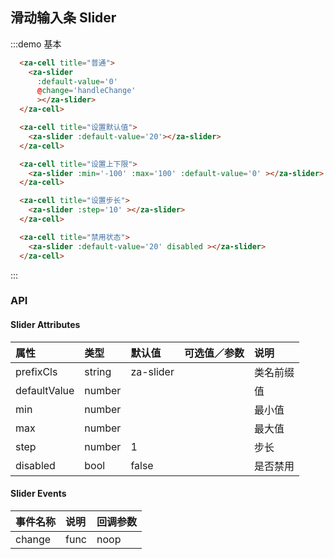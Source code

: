<script>
export default {
  data() {
    return {
    }
  },
  methods: {
    handleChange(ev,value){
      console.log(value)
    }
  },
};
</script>

## 滑动输入条 Slider

:::demo 基本
```html
  <za-cell title="普通">
    <za-slider
      :default-value='0'
      @change='handleChange'
      ></za-slider>
  </za-cell>

  <za-cell title="设置默认值">
    <za-slider :default-value='20'></za-slider>
  </za-cell>

  <za-cell title="设置上下限">
    <za-slider :min='-100' :max='100' :default-value='0' ></za-slider>
  </za-cell>

  <za-cell title="设置步长">
    <za-slider :step='10' ></za-slider>
  </za-cell>

  <za-cell title="禁用状态">
    <za-slider :default-value='20' disabled ></za-slider>
  </za-cell>
```
:::

### API

#### Slider Attributes

| 属性 | 类型 | 默认值 | 可选值／参数 | 说明 |
| :--- | :--- | :--- | :--- | :--- |
| prefixCls | string | za-slider | | 类名前缀 |
| defaultValue | number | | | 值 |
| min | number | | | 最小值 |
| max | number | | | 最大值 |
| step | number | 1 | | 步长 |
| disabled | bool | false | | 是否禁用 |


#### Slider Events
| 事件名称 | 说明 | 回调参数 |
| :--- | :--- | :--- |
| change | func | noop | \(event:$even, value: number\) | 值变化时触发的回调函数 |